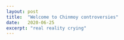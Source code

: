 ```yaml
---
layout: post
title:  "Welcome to Chinmoy controversies"
date:   2020-06-25
excerpt: "real reality crying"
---
```

